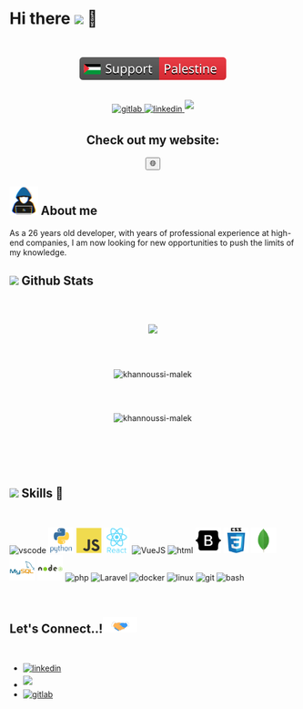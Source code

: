 # Hi there <img src="https://profile-counter.glitch.me/khannoussi-malek/count.svg"> 👋
<div align="center"> <img src="https://raw.githubusercontent.com/khannoussi-malek/khannoussi-malek/main/Support-Palestine.svg" alt="Palestine" style="margin: 2rem;"/>
</div>

<!-- Add links to your GitLab profile here -->
<div align="center">
  <a href="https://gitlab.com/khannoussi-malek" target="_blank">
    <img src="https://img.shields.io/badge/gitlab:  Khannoussi Malek-%23FC6D26.svg?style=for-the-badge&logo=gitlab&logoColor=white" alt="gitlab" style="margin-bottom: 5px;" />
  </a>
	<a href="https://www.linkedin.com/in/malek-khannoussi-54726116b" target="_blank">
      <img src="https://img.shields.io/badge/linkedin:  Khannoussi Malek-%2300acee.svg?color=405DE6&style=for-the-badge&logo=linkedin&logoColor=white" alt="linkedin" style="margin-bottom: 5px;"/>
    </a>
	    <a href="mailto:khannoussimalek@gmail.com" target="_blank">
      <img src="https://img.shields.io/badge/gmail:  Khannoussi Malek-%23EA4335.svg?style=for-the-badge&logo=gmail&logoColor=white" t=mail style="margin-bottom: 5px;" />
    </a>
</div>

<div align="center">
  <h2>Check out my website:</h2>
  <p>
    <a href="https://www.malekkhannoussi.tn/" target="_blank">
      <button>🌐</button>
    </a>
  </p>
</div>

## <picture><img src = "https://github.com/0xAbdulKhalid/0xAbdulKhalid/raw/main/assets/mdImages/about_me.gif" width = 50px></picture> **About me**

<p>As a 26 years old developer, with years of professional experience at high-end companies, I am now looking for new opportunities to push the limits of my knowledge.</p>

## <img src="https://media.giphy.com/media/iY8CRBdQXODJSCERIr/giphy.gif" width="50"><b> Github Stats </b>

<br>

<div align="center">
  <a href="https://github.com/khannoussi-malek/">
    <img src="https://github-readme-stats.vercel.app/api?username=khannoussi-malek&include_all_commits=true&count_private=true&show_icons=true&line_height=20&title_color=7A7ADB&icon_color=2234AE&text_color=D3D3D3&bg_color=0,000000,130F40" width="450"  style="margin: 30px;" />
  </a>
</div>

<div align="center">
  <img src="https://github-readme-stats.vercel.app/api/top-langs?username=khannoussi-malek&show_icons=true&locale=en&layout=compact&line_height=20&title_color=7A7ADB&icon_color=2234AE&text_color=D3D3D3&bg_color=0,000000,130F40" width="375"  alt="khannoussi-malek"  style="margin: 30px;"/>
</div>

<div align="center">
  <img src="https://github-readme-stats.vercel.app/api/top-langs/?username=khannoussi-malek&langs_count=8&locale=en&line_height=20&title_color=7A7ADB&icon_color=2234AE&text_color=D3D3D3&bg_color=0,000000,130F40" width="375"  alt="khannoussi-malek"  style="margin: 30px;"/>
</div>

<br>
<br>
<br>

## <img src="https://media2.giphy.com/media/QssGEmpkyEOhBCb7e1/giphy.gif?cid=ecf05e47a0n3gi1bfqntqmob8g9aid1oyj2wr3ds3mg700bl&rid=giphy.gif" width="50"><b> Skills 🚀</b>

<br>
<p align="left">
 <img src="https://cdn.jsdelivr.net/gh/devicons/devicon/icons/vscode/vscode-original.svg" alt="vscode" width="45" height="45"/>
<img src="https://raw.githubusercontent.com/devicons/devicon/master/icons/python/python-original-wordmark.svg" alt="python" width="45" height="45" />
<img src="https://raw.githubusercontent.com/devicons/devicon/master/icons/javascript/javascript-original.svg" alt="javascript" width="45" height="45" />
<img src="https://raw.githubusercontent.com/devicons/devicon/master/icons/react/react-original-wordmark.svg" alt="react" width="45" height="45" />
<img src="https://cdn.jsdelivr.net/gh/devicons/devicon/icons/vuejs/vuejs-original-wordmark.svg" alt="VueJS" width="45" height="45"/>
<img src="https://cdn.jsdelivr.net/gh/devicons/devicon/icons/html5/html5-original.svg" alt="html" width="45" height="45"/>
<img src="https://raw.githubusercontent.com/devicons/devicon/master/icons/bootstrap/bootstrap-plain.svg" alt="bootstrap" width="45" height="45" />
<img src="https://raw.githubusercontent.com/devicons/devicon/master/icons/css3/css3-original-wordmark.svg" alt="css3" width="45" height="45" />
<img src="https://raw.githubusercontent.com/devicons/devicon/master/icons/mongodb/mongodb-original.svg" alt="mongodb" width="45" height="45" />
<img src="https://raw.githubusercontent.com/devicons/devicon/master/icons/mysql/mysql-original-wordmark.svg" alt="mysql" width="45" height="45" />
<img src="https://raw.githubusercontent.com/devicons/devicon/master/icons/nodejs/nodejs-original-wordmark.svg" alt="nodejs" width="45" height="45" />
<img src="https://cdn.jsdelivr.net/gh/devicons/devicon/icons/php/php-original.svg" alt="php" width="45" height="45"/>
<img src="https://cdn.jsdelivr.net/gh/devicons/devicon/icons/laravel/laravel-plain-wordmark.svg" alt="Laravel" width="45" height="45"/>
<img src="https://cdn.jsdelivr.net/gh/devicons/devicon/icons/docker/docker-original.svg" alt="docker" width="45" height="45"/>
<img src="https://cdn.jsdelivr.net/gh/devicons/devicon/icons/linux/linux-original.svg" alt="linux" width="45" height="45"/>       
<img src="https://cdn.jsdelivr.net/gh/devicons/devicon/icons/git/git-original.svg" alt="git" width="45" height="45"/>
<img src="https://cdn.jsdelivr.net/gh/devicons/devicon/icons/bash/bash-original.svg" alt="bash" width="45" height="45"/>
</p>
<br>

## <b> Let's Connect..!</b><img src="https://github.com/0xAbdulKhalid/0xAbdulKhalid/raw/main/assets/mdImages/handshake.gif" width ="60">

<br>

<ul>
  <li>
    <a href="https://www.linkedin.com/in/malek-khannoussi-54726116b" target="_blank">
      <img src="https://img.shields.io/badge/linkedin:  Khannoussi Malek-%2300acee.svg?color=405DE6&style=for-the-badge&logo=linkedin&logoColor=white" alt="linkedin" style="margin-bottom: 5px;"/>
    </a>
  </li>

  <li>
    <a href="mailto:khannoussimalek@gmail.com" target="_blank">
      <img src="https://img.shields.io/badge/gmail:  Khannoussi Malek-%23EA4335.svg?style=for-the-badge&logo=gmail&logoColor=white" t=mail style="margin-bottom: 5px;" />
    </a>
  </li>
  <li>
<a href="https://gitlab.com/khannoussi-malek" target="_blank">
    <img src="https://img.shields.io/badge/gitlab:  Khannoussi Malek-%23FC6D26.svg?style=for-the-badge&logo=gitlab&logoColor=white" alt="gitlab" style="margin-bottom: 5px;" />
  </a></li>
</ul>
